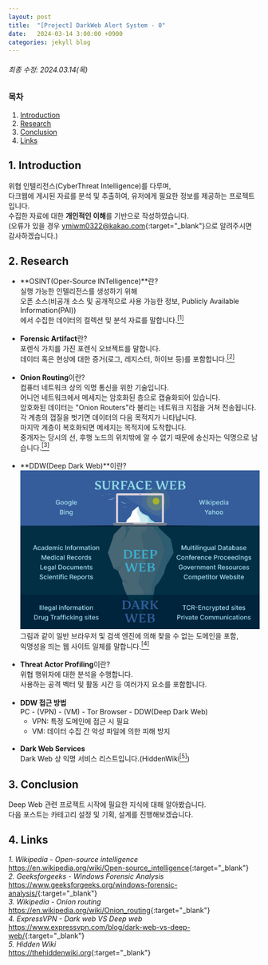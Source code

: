 ```yaml
---
layout: post
title:  "[Project] DarkWeb Alert System - 0"
date:   2024-03-14 3:00:00 +0900
categories: jekyll blog
---
```


###### 최종 수정: 2024.03.14(목)

### 목차
1. [Introduction](#1-introduction)
2. [Research](#2-research)
3. [Conclusion](#3-conclusion)
4. [Links](#4-links)


## 1. Introduction
위협 인텔리전스(CyberThreat Intelligence)를 다루며,  
다크웹에 게시된 자료를 분석 및 추출하여, 유저에게 필요한 정보를 제공하는 프로젝트입니다.  
수집한 자료에 대한 **개인적인 이해**를 기반으로 작성하였습니다.  
(오류가 있을 경우 <ymiwm0322@kakao.com>{:target="_blank"}으로 알려주시면 감사하겠습니다.)

## 2. Research
- **OSINT(Oper-Source INTelligence)**란?  
실행 가능한 인텔리전스를 생성하기 위해  
오픈 소스(비공개 소스 및 공개적으로 사용 가능한 정보, Publicly Available Information(PAI))  
에서 수집한 데이터의 컬렉션 및 분석 자료를 말합니다.<a href="https://en.wikipedia.org/wiki/Open-source_intelligence" target="_blank"><sup>[1]</sup></a>
<br><br>
- **Forensic Artifact**란?  
포렌식 가치를 가진 포렌식 오브젝트를 말합니다.  
데이터 혹은 현상에 대한 증거(로그, 레지스터, 하이브 등)를 포함합니다.<a href="https://www.geeksforgeeks.org/windows-forensic-analysis/" target="_blank"><sup>[2]</sup></a>
<br><br>
- **Onion Routing**이란?  
컴퓨터 네트워크 상의 익명 통신을 위한 기술입니다.  
어니언 네트워크에서 메세지는 암호화된 층으로 캡슐화되어 있습니다.  
암호화된 데이터는 "Onion Routers"라 불리는 네트워크 지점을 거쳐 전송됩니다.  
각 계층의 껍질을 벗기면 데이터의 다음 목적지가 나타납니다.  
마지막 계층이 복호화되면 메세지는 목적지에 도착합니다.  
중개자는 당시의 선, 후행 노드의 위치밖에 알 수 없기 때문에 송신자는 익명으로 남습니다.<a href="https://en.wikipedia.org/wiki/Onion_routing" target="_blank"><sup>[3]</sup></a>
<br><br>
- **DDW(Deep Dark Web)**이란?
![Web Iceberg](/assets/images/2024/03/14/deep-web-iceberg.jpg)  
그림과 같이 일반 브라우저 및 검색 엔진에 의해 찾을 수 없는 도메인을 포함,  
익명성을 띄는 웹 사이트 일체를 말합니다.<a href="https://www.expressvpn.com/blog/dark-web-vs-deep-web/" target="_blank"><sup>[4]</sup></a>
<br><br>
- **Threat Actor Profiling**이란?  
위협 행위자에 대한 분석을 수행합니다.  
사용하는 공격 벡터 및 활동 시간 등 여러가지 요소를 포함합니다.
<br><br>
- **DDW 접근 방법**  
PC - (VPN) - (VM) - Tor Browser - DDW(Deep Dark Web)  
    - VPN: 특정 도메인에 접근 시 필요
    - VM: 데이터 수집 간 악성 파일에 의한 피해 방지
<br><br>
- **Dark Web Services**  
Dark Web 상 익명 서비스 리스트입니다.(HiddenWiki<a href="https://thehiddenwiki.org/" target="_blank"><sup>[5]</sup></a>)


## 3. Conclusion
Deep Web 관련 프로젝트 시작에 필요한 지식에 대해 알아봤습니다.  
다음 포스트는 카테고리 설정 및 기획, 설계를 진행해보겠습니다.


## 4. Links
*1. Wikipedia - Open-source intelligence*  
<https://en.wikipedia.org/wiki/Open-source_intelligence>{:target="_blank"}  
*2. Geeksforgeeks - Windows Forensic Analysis*  
<https://www.geeksforgeeks.org/windows-forensic-analysis/>{:target="_blank"}  
*3. Wikipedia - Onion routing*  
<https://en.wikipedia.org/wiki/Onion_routing>{:target="_blank"}  
*4. ExpressVPN - Dark web VS Deep web*  
<https://www.expressvpn.com/blog/dark-web-vs-deep-web/>{:target="_blank"}  
*5. Hidden Wiki*  
<https://thehiddenwiki.org>{:target="_blank"}